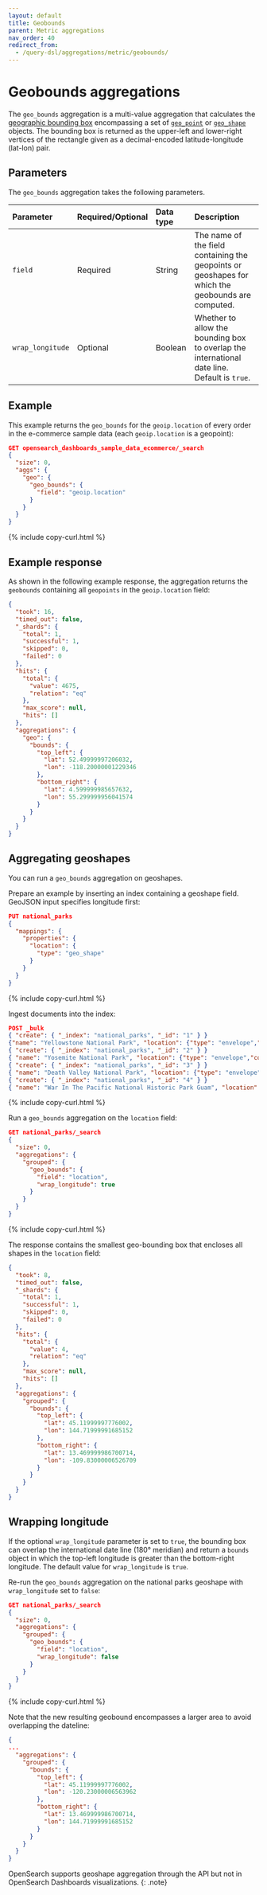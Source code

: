 ```yaml
---
layout: default
title: Geobounds
parent: Metric aggregations
nav_order: 40
redirect_from:
  - /query-dsl/aggregations/metric/geobounds/
---
```


# Geobounds aggregations

The `geo_bounds` aggregation is a multi-value aggregation that calculates the [geographic bounding box](https://docs.ogc.org/is/12-063r5/12-063r5.html#30) encompassing a set of [`geo_point`](https://opensearch.org/docs/latest/field-types/supported-field-types/geo-point/) or [`geo_shape`](https://opensearch.org/docs/latest/field-types/supported-field-types/geo-shape/) objects. The bounding box is returned as the upper-left and lower-right vertices of the rectangle given as a decimal-encoded latitude-longitude (lat-lon) pair.

## Parameters

The `geo_bounds` aggregation takes the following parameters.

| Parameter        | Required/Optional | Data type      | Description |
| :--              | :--               | :--            | :--         |
| `field`          | Required          | String         | The name of the field containing the geopoints or geoshapes for which the geobounds are computed. |
| `wrap_longitude` | Optional          | Boolean        | Whether to allow the bounding box to overlap the international date line. Default is `true`. |

## Example

This example returns the `geo_bounds` for the `geoip.location` of every order in the e-commerce sample data (each `geoip.location` is a geopoint):

```json
GET opensearch_dashboards_sample_data_ecommerce/_search
{
  "size": 0,
  "aggs": {
    "geo": {
      "geo_bounds": {
        "field": "geoip.location"
      }
    }
  }
}
```
{% include copy-curl.html %}

## Example response

As shown in the following example response, the aggregation returns the `geobounds` containing all `geopoints` in the `geoip.location` field:

```json
{
  "took": 16,
  "timed_out": false,
  "_shards": {
    "total": 1,
    "successful": 1,
    "skipped": 0,
    "failed": 0
  },
  "hits": {
    "total": {
      "value": 4675,
      "relation": "eq"
    },
    "max_score": null,
    "hits": []
  },
  "aggregations": {
    "geo": {
      "bounds": {
        "top_left": {
          "lat": 52.49999997206032,
          "lon": -118.20000001229346
        },
        "bottom_right": {
          "lat": 4.599999985657632,
          "lon": 55.299999956041574
        }
      }
    }
  }
}
```

## Aggregating geoshapes

You can run a `geo_bounds` aggregation on geoshapes.

Prepare an example by inserting an index containing a geoshape field. GeoJSON input specifies longitude first:

```json
PUT national_parks
{
  "mappings": {
    "properties": {
      "location": {
        "type": "geo_shape"
      }
    }
  }
}
```
{% include copy-curl.html %}

Ingest documents into the index:

```json
POST _bulk
{ "create": { "_index": "national_parks", "_id": "1" } }
{"name": "Yellowstone National Park", "location": {"type": "envelope","coordinates": [ [-111.15, 45.12], [-109.83, 44.12] ]}}
{ "create": { "_index": "national_parks", "_id": "2" } }
{ "name": "Yosemite National Park", "location": {"type": "envelope","coordinates": [ [-120.23, 38.16], [-119.05, 37.45] ]} }
{ "create": { "_index": "national_parks", "_id": "3" } }
{ "name": "Death Valley National Park", "location": {"type": "envelope","coordinates": [ [-117.34, 37.01], [-116.38, 36.25] ]} }
{ "create": { "_index": "national_parks", "_id": "4" } }
{ "name": "War In The Pacific National Historic Park Guam", "location": {"type": "point","coordinates": [144.72, 13.47]} }
```
{% include copy-curl.html %}

Run a `geo_bounds` aggregation on the `location` field:

```json
GET national_parks/_search
{
  "size": 0,
  "aggregations": {
    "grouped": {
      "geo_bounds": {
        "field": "location",
        "wrap_longitude": true
      }
    }
  }
}
```
{% include copy-curl.html %}

The response contains the smallest geo-bounding box that encloses all shapes in the `location` field:

```json
{
  "took": 8,
  "timed_out": false,
  "_shards": {
    "total": 1,
    "successful": 1,
    "skipped": 0,
    "failed": 0
  },
  "hits": {
    "total": {
      "value": 4,
      "relation": "eq"
    },
    "max_score": null,
    "hits": []
  },
  "aggregations": {
    "grouped": {
      "bounds": {
        "top_left": {
          "lat": 45.11999997776002,
          "lon": 144.71999991685152
        },
        "bottom_right": {
          "lat": 13.469999986700714,
          "lon": -109.83000006526709
        }
      }
    }
  }
}
```

## Wrapping longitude

If the optional `wrap_longitude` parameter is set to `true`, the bounding box can overlap the international date line (180&deg; meridian) and return a `bounds` object in which the top-left longitude is greater than the bottom-right longitude. The default value for `wrap_longitude` is `true`.

Re-run the `geo_bounds` aggregation on the national parks geoshape with `wrap_longitude` set to `false`:

```json
GET national_parks/_search
{
  "size": 0,
  "aggregations": {
    "grouped": {
      "geo_bounds": {
        "field": "location",
        "wrap_longitude": false
      }
    }
  }
}
```
{% include copy-curl.html %}

Note that the new resulting geobound encompasses a larger area to avoid overlapping the dateline:

```json
{
...
  "aggregations": {
    "grouped": {
      "bounds": {
        "top_left": {
          "lat": 45.11999997776002,
          "lon": -120.23000006563962
        },
        "bottom_right": {
          "lat": 13.469999986700714,
          "lon": 144.71999991685152
        }
      }
    }
  }
}
```

OpenSearch supports geoshape aggregation through the API but not in OpenSearch Dashboards visualizations.
{: .note}
